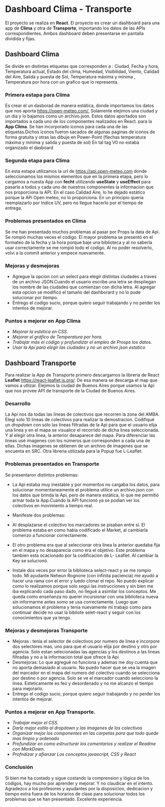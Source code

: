 # Dashboard Clima - Transporte
El proyecto se realiza en **React**.
El proyecto es crear un dashboard para una app de **Clima** y otra de **Transporte**, importando los datos de las  APIs correspondientes.
Ambos dashboard deben presentarse en pantalla dividida y fijas.
## Dashboard Clima
Se divide en distintas etiquetas que corresponden a : Ciudad, Fecha y hora, Temperatura actual, Estado del clima, Humedad, Visibilidad, Viento, Calidad del Aire, Salida y puesta de Sol, Temperatura máxima y mínima , Temperatura por hora con un grafico que lo representa. 

### Primera estapa para Clima
Es crear el un dasborad de manera estática, donde importamos los datos que  nos aporta https://open-meteo.com/, Solamente elejimos una ciudad y un dia y lo bajamos como un archivo.json. Estos datos aportados son importados a cada uno de los componentes realizados en React. para la **App Clima**. 
Se han incorporado iconos para cada una de las etiquetas.Dichos iconos fueron sacados de algunas paginas de iconos de forma gratuita y otras las dibuje en Power-Point (flechas temperatura máxima y mínima y salida y puesta de sol)
En tal tag V0 no estaba organizado el dasboard 

### Segunda etapa para Clima
En esta estapa utilizamos la url de https://api.open-meteo.com donde seleccionamos los mismos elementos que en la primera etapa, pero lo cargamos a nuesta App con **fecht** utilizando **useState** y **useEffect** para pasarle a todos y cada uno de nuestros componentes la informacion que nos proporciona la API. 
En el caso Calidad Aire, lo he dejado estático porque la APi Open meteo, no lo proporciona. En un principio queria reemplazarlo por Indice UV, pero no llegue hacerlo por el tiempo de entrega. 

### Problemas presentados en Clima
Se me han presentado muchos problemas al pasar por Props la data de Api. Se rompió muchas veces el codigo. El mayor problema se presentó en el formateo de la fecha y la hora porque baje una biblioteca y al no saberla usar correctamente se me rompió todo el codigo. Al no poder resolverlo, volvi a la commit anterior y empece nuevamente. 

### Mejoras y desmejoras
- Agregue la opcion con un select para elegir distintas ciudades a traves de un archivo JSON.Cuando el usuario escribe una letra se despliegan los nombre de las ciudades que comienzan con dicha letra.  Al agregar esta opcion se modificó el tamaño del dashborard y no lo pude solucionar por tiempo.
- Entrego el codigo sucio, porque quiero seguir trabajando y no perder los intentos de mejorar.

### Puntos a mejorar en App Clima
+ *Mejorar la estética en CSS.*
+ *Mejorar el gráfico de Temperatura por hora.*
+ *Trabajar más el código y profundizar el empleo de Prosps los datos.* 
+ *Usar la Api para elegir las ciudades y no un archivo json estatico*

## Dashboard Transporte
Para realizar la App de Transporte primero descargamos la libreria de React **Leaflet** https://react-leaflet.js.org/. De esa manera se descarga el map que vamos a utlizar. Elejimos la ciudad de Buenos Aires porque usamos la Api que nos provee API de transporte de la Ciudad de Buenos Aires.

### Desarrollo
La Api nos da todas las lineas de colectivos que recorren la zona del AMBA. Elegí solo 10 lineas de colectivos para realizar la demostracion. Codifiqué un *dropdown* con sólo las lineas filtradas de la Api para que el usuario elija una linea y en el mapa se visualice el recorrido de dicha linea seleccionada. Y al elegir otra linea, la anterior desaparece del mapa.
Para diferenciar las lineas usé imagenes con los números que corresponden a cada una de ellas. Dichas imagenes se obtienen de un archivo de imagenes que se encuenta en SRC.
Otra libreria utilizada para la Popup fue L-Leaflet.

### Problemas presentados en Transporte
Se presentaron distintos problemas:
- La Api estaba muy inestable y por momentos no cargaba los datos, para solucionar momentaneamente el problema utilice un archivo.json con los datos que brinda la Api, pero de manera estática, lo que me permitió armar toda la App.Cuando la API funcionó ya se podian ver los colectivos en movimiento a tiempo real.
- Manifeste dos problemas:
-  Al desplazarse el colectivo los marcadores se pisaban entre si. El problema estaba en como habia codificado el Market, al cambiarla comenzo a funcionar correctamente.
-  El otro problema era que al seleccionar otra linea la anterior quedaba fija en el mapa y no desaparecia como era el objetivo. Este problema tambien esta ocacionado por la codificacion de L- Leaflet. Al cambiar la Key se solucionó.

- Instale dos veces por error la biblioteca select-react y se me rompio todo. Mi ayudante Neheun Rognone (con infinita paciencia) me ayudó a hacer una rama con el error y luedo clonar el repo. No puedo explicar como lo realizamos porque solo segui las instrucciones y sin bien me iba explicando cada paso dado, no llegué a asimilar los conceptos. Me queda como enseñanza no querer incursionar con una biblioteca nueva sin informarme antes somo se usa correctamente. Luego que solucionamos el problema y tenia nuevamente mi trabajo como para continuar decide no usar la bibliote selet-react y seguir con los conocimientos que ya tengo. 

### Mejoras y desmejoras Transporte
- Mejoras : tenia el selector de colectivos por numero de linea e incorpore dos selectores mas, uno para que el usuario elija por destino y otro por agencia. Solo estan selecionadas las agencias y los destinos a las lineas filtradas y no a la informacion total que ofrece la Api
- Desmejoras: Lo que agregué no funciona y ademas me doy cuenta que no aporta demasiado al usuario. No puedo hacer que se vea la imagen del marcador en el mapa del numero del colectivo cuando se selecciona por destino o por agencia. Solo se ve el marcador cuando selecciono la linea. Esteticamente es feo y desordenado y no me alcanzo el tiempo para mejorarlo. 
- Entrego el codigo sucio, porque quiero seguir trabajando y no perder los intentos de mejorar.

### Puntos a mejorar en App Transporte.
+ *Trabajar mejor el CSS.*
+ *Darle mejor estilo al dropdown y las imagenes de los colectivos*
+ *Organizar mejor los componentes en las carpetas para que todo quede mas limpio y ordenado*
+ *Profundizar en como estructurar los comentarios y realizar el Readme con MarkDown.*
+ *Profndizar y afianzar Los conceptos javascript, CSS y React*

### Conclusión
Si bien me ha costado y sigue costando la comprension y lógica de los códigos, hay mucho por aprender y mejorar. Y no claudicar en el intento. Agradezco a los profesores y ayudantes por la disposicion, dedicacion y tiempo extra fuera de los horarios de clase para solucionar todos los problemas que se han presentado. Excelente experiencia.







